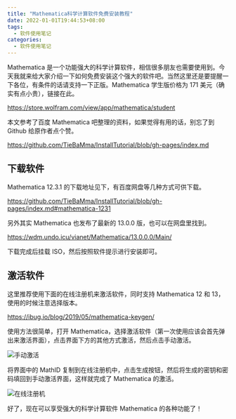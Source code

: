 ```yaml
---
title: "Mathematica科学计算软件免费安装教程"
date: 2022-01-01T19:44:53+08:00
tags:
  - 软件使用笔记
categories:
  - 软件使用笔记
---
```


Mathematica 是一个功能强大的科学计算软件，相信很多朋友也需要使用到。今天我就来给大家介绍一下如何免费安装这个强大的软件吧。当然这里还是要提醒一下各位，有条件的话请支持一下正版。Mathematica 学生版价格为 171 美元（确实有点小贵），链接在此。

<https://store.wolfram.com/view/app/mathematica/student>

本文参考了百度 Mathematica 吧整理的资料，如果觉得有用的话，别忘了到 Github 给原作者点个赞。

<https://github.com/TieBaMma/InstallTutorial/blob/gh-pages/index.md>

## 下载软件

Mathematica 12.3.1 的下载地址见下，有百度网盘等几种方式可供下载。

<https://github.com/TieBaMma/InstallTutorial/blob/gh-pages/index.md#mathematica-1231>

另外其实 Mathematica 也发布了最新的 13.0.0 版，也可以在网盘里找到。

<https://wdm.undo.icu/vianet/Mathematica/13.0.0.0/Main/>

下载完成后挂载 ISO，然后按照软件提示进行安装即可。

## 激活软件

这里推荐使用下面的在线注册机来激活软件，同时支持 Mathematica 12 和 13，使用的时候注意选择版本。

<https://ibug.io/blog/2019/05/mathematica-keygen/>

使用方法很简单，打开 Mathematica，选择激活软件（第一次使用应该会首先弹出来激活界面），点击界面下方的其他方式激活，然后点击手动激活。

![手动激活](/img/Mathematica激活界面.png)

将界面中的 MathID 复制到在线注册机中，点击生成按钮，然后将生成的密钥和密码填回到手动激活界面，这样就完成了 Mathematica 的激活。

![在线注册机](/img/Mathematica在线注册机.png)

好了，现在可以享受强大的科学计算软件 Mathematica 的各种功能了！
